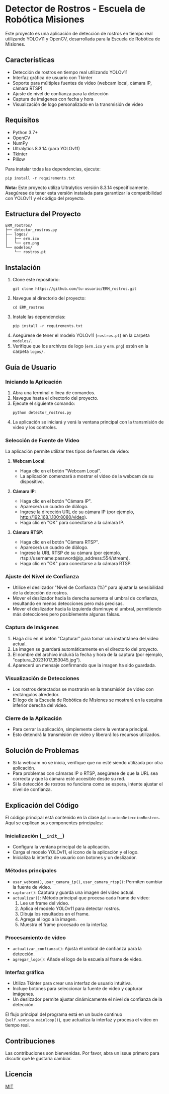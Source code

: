 # Detector de Rostros - Escuela de Robótica Misiones

Este proyecto es una aplicación de detección de rostros en tiempo real utilizando YOLOv11 y OpenCV, desarrollada para la Escuela de Robótica de Misiones.

## Características

- Detección de rostros en tiempo real utilizando YOLOv11
- Interfaz gráfica de usuario con Tkinter
- Soporte para múltiples fuentes de video (webcam local, cámara IP, cámara RTSP)
- Ajuste de nivel de confianza para la detección
- Captura de imágenes con fecha y hora
- Visualización de logo personalizado en la transmisión de video

## Requisitos

- Python 3.7+
- OpenCV
- NumPy
- Ultralytics 8.3.14 (para YOLOv11)
- Tkinter
- Pillow

Para instalar todas las dependencias, ejecute:

```
pip install -r requirements.txt
```

**Nota:** Este proyecto utiliza Ultralytics versión 8.3.14 específicamente. Asegúrese de tener esta versión instalada para garantizar la compatibilidad con YOLOv11 y el código del proyecto.

## Estructura del Proyecto

```
ERM_rostros/
├── detector_rostros.py
├── logos/
│   ├── erm.ico
│   └── erm.png
└── modelos/
    └── rostros.pt
```

## Instalación

1. Clone este repositorio:
   ```
   git clone https://github.com/tu-usuario/ERM_rostros.git
   ```
2. Navegue al directorio del proyecto:
   ```
   cd ERM_rostros
   ```
3. Instale las dependencias:
   ```
   pip install -r requirements.txt
   ```
4. Asegúrese de tener el modelo YOLOv11 (`rostros.pt`) en la carpeta `modelos/`.
5. Verifique que los archivos de logo (`erm.ico` y `erm.png`) estén en la carpeta `logos/`.

## Guía de Usuario

### Iniciando la Aplicación

1. Abra una terminal o línea de comandos.
2. Navegue hasta el directorio del proyecto.
3. Ejecute el siguiente comando:
   ```
   python detector_rostros.py
   ```
4. La aplicación se iniciará y verá la ventana principal con la transmisión de video y los controles.

### Selección de Fuente de Video

La aplicación permite utilizar tres tipos de fuentes de video:

1. **Webcam Local**:
   - Haga clic en el botón "Webcam Local".
   - La aplicación comenzará a mostrar el video de la webcam de su dispositivo.

2. **Cámara IP**:
   - Haga clic en el botón "Cámara IP".
   - Aparecerá un cuadro de diálogo.
   - Ingrese la dirección URL de su cámara IP (por ejemplo, http://192.168.1.100:8080/video).
   - Haga clic en "OK" para conectarse a la cámara IP.

3. **Cámara RTSP**:
   - Haga clic en el botón "Cámara RTSP".
   - Aparecerá un cuadro de diálogo.
   - Ingrese la URL RTSP de su cámara (por ejemplo, rtsp://username:password@ip_address:554/stream).
   - Haga clic en "OK" para conectarse a la cámara RTSP.

### Ajuste del Nivel de Confianza

- Utilice el deslizador "Nivel de Confianza (%)" para ajustar la sensibilidad de la detección de rostros.
- Mover el deslizador hacia la derecha aumenta el umbral de confianza, resultando en menos detecciones pero más precisas.
- Mover el deslizador hacia la izquierda disminuye el umbral, permitiendo más detecciones pero posiblemente algunas falsas.

### Captura de Imágenes

1. Haga clic en el botón "Capturar" para tomar una instantánea del video actual.
2. La imagen se guardará automáticamente en el directorio del proyecto.
3. El nombre del archivo incluirá la fecha y hora de la captura (por ejemplo, "captura_20231017_153045.jpg").
4. Aparecerá un mensaje confirmando que la imagen ha sido guardada.

### Visualización de Detecciones

- Los rostros detectados se mostrarán en la transmisión de video con rectángulos alrededor.
- El logo de la Escuela de Robótica de Misiones se mostrará en la esquina inferior derecha del video.

### Cierre de la Aplicación

- Para cerrar la aplicación, simplemente cierre la ventana principal.
- Esto detendrá la transmisión de video y liberará los recursos utilizados.

## Solución de Problemas

- Si la webcam no se inicia, verifique que no esté siendo utilizada por otra aplicación.
- Para problemas con cámaras IP o RTSP, asegúrese de que la URL sea correcta y que la cámara esté accesible desde su red.
- Si la detección de rostros no funciona como se espera, intente ajustar el nivel de confianza.

## Explicación del Código

El código principal está contenido en la clase `AplicacionDeteccionRostros`. Aquí se explican sus componentes principales:

### Inicialización (`__init__`)
- Configura la ventana principal de la aplicación.
- Carga el modelo YOLOv11, el icono de la aplicación y el logo.
- Inicializa la interfaz de usuario con botones y un deslizador.

### Métodos principales
- `usar_webcam()`, `usar_camara_ip()`, `usar_camara_rtsp()`: Permiten cambiar la fuente de video.
- `capturar()`: Captura y guarda una imagen del video actual.
- `actualizar()`: Método principal que procesa cada frame de video:
  1. Lee un frame del video.
  2. Aplica el modelo YOLOv11 para detectar rostros.
  3. Dibuja los resultados en el frame.
  4. Agrega el logo a la imagen.
  5. Muestra el frame procesado en la interfaz.

### Procesamiento de video
- `actualizar_confianza()`: Ajusta el umbral de confianza para la detección.
- `agregar_logo()`: Añade el logo de la escuela al frame de video.

### Interfaz gráfica
- Utiliza Tkinter para crear una interfaz de usuario intuitiva.
- Incluye botones para seleccionar la fuente de video y capturar imágenes.
- Un deslizador permite ajustar dinámicamente el nivel de confianza de la detección.

El flujo principal del programa está en un bucle continuo (`self.ventana.mainloop()`), que actualiza la interfaz y procesa el video en tiempo real.

## Contribuciones

Las contribuciones son bienvenidas. Por favor, abra un issue primero para discutir qué le gustaría cambiar.

## Licencia

[MIT](https://choosealicense.com/licenses/mit/)
